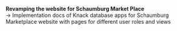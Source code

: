 **Revamping the website for Schaumburg Market Place** </br>
-> Implementation docs of Knack database apps for Schaumburg Marketplace website with pages for different user roles and views
